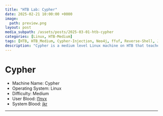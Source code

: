 ```yaml
---
title: "HTB Lab: Cypher"
date: 2025-02-21 10:00:00 +0000
image:
  path: preview.png
layout: post
media_subpath: /assets/posts/2025-03-01-htb-cypher
categories: [Linux, HTB-Medium]
tags: [HTB, HTB_Medium, Cypher-Injection, Neo4j, ffuf, Reverse-Shell, Java-Decompiler, Command-Injection, Credential-Reuse, APOC, Sudo-Misconfiguration, Linux]
description: "Cypher is a medium level Linux machine on HTB that teaches you how subtle misconfigurations in Neo4j and custom APOC functions can lead to devastating command injections. You’ll start by uncovering a suspicious JAR file in the webserver’s /testing directory, revealing a poorly handled curl call. From there, a clever Cypher injection in the login mechanism enables remote command execution. After pivoting from the neo4j account to graphasm by discovering re-used credentials, the final challenge is to exploit a tool with sudo privileges to read sensitive root-owned files. Players will gain valuable experience with Cypher injection, Neo4j internals, and creative ways to elevate privileges on a Linux system."
---
```


# Cypher

- Machine Name: Cypher
- Operating System: Linux
- Difficulty: Medium
- User Blood:  [l1nvx](https://app.hackthebox.com/users/634163)
- System Blood: [jkr](https://app.hackthebox.com/users/77141)

---
